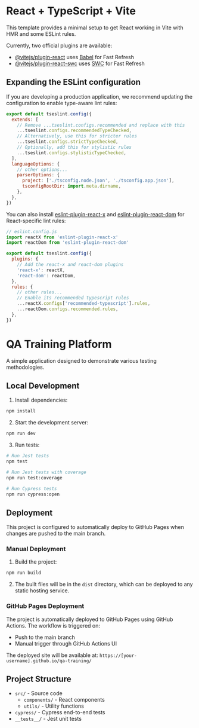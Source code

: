 # React + TypeScript + Vite

This template provides a minimal setup to get React working in Vite with HMR and some ESLint rules.

Currently, two official plugins are available:

- [@vitejs/plugin-react](https://github.com/vitejs/vite-plugin-react/blob/main/packages/plugin-react) uses [Babel](https://babeljs.io/) for Fast Refresh
- [@vitejs/plugin-react-swc](https://github.com/vitejs/vite-plugin-react/blob/main/packages/plugin-react-swc) uses [SWC](https://swc.rs/) for Fast Refresh

## Expanding the ESLint configuration

If you are developing a production application, we recommend updating the configuration to enable type-aware lint rules:

```js
export default tseslint.config({
  extends: [
    // Remove ...tseslint.configs.recommended and replace with this
    ...tseslint.configs.recommendedTypeChecked,
    // Alternatively, use this for stricter rules
    ...tseslint.configs.strictTypeChecked,
    // Optionally, add this for stylistic rules
    ...tseslint.configs.stylisticTypeChecked,
  ],
  languageOptions: {
    // other options...
    parserOptions: {
      project: ['./tsconfig.node.json', './tsconfig.app.json'],
      tsconfigRootDir: import.meta.dirname,
    },
  },
})
```

You can also install [eslint-plugin-react-x](https://github.com/Rel1cx/eslint-react/tree/main/packages/plugins/eslint-plugin-react-x) and [eslint-plugin-react-dom](https://github.com/Rel1cx/eslint-react/tree/main/packages/plugins/eslint-plugin-react-dom) for React-specific lint rules:

```js
// eslint.config.js
import reactX from 'eslint-plugin-react-x'
import reactDom from 'eslint-plugin-react-dom'

export default tseslint.config({
  plugins: {
    // Add the react-x and react-dom plugins
    'react-x': reactX,
    'react-dom': reactDom,
  },
  rules: {
    // other rules...
    // Enable its recommended typescript rules
    ...reactX.configs['recommended-typescript'].rules,
    ...reactDom.configs.recommended.rules,
  },
})
```

# QA Training Platform

A simple application designed to demonstrate various testing methodologies.

## Local Development

1. Install dependencies:
```bash
npm install
```

2. Start the development server:
```bash
npm run dev
```

3. Run tests:
```bash
# Run Jest tests
npm test

# Run Jest tests with coverage
npm run test:coverage

# Run Cypress tests
npm run cypress:open
```

## Deployment

This project is configured to automatically deploy to GitHub Pages when changes are pushed to the main branch.

### Manual Deployment

1. Build the project:
```bash
npm run build
```

2. The built files will be in the `dist` directory, which can be deployed to any static hosting service.

### GitHub Pages Deployment

The project is automatically deployed to GitHub Pages using GitHub Actions. The workflow is triggered on:
- Push to the main branch
- Manual trigger through GitHub Actions UI

The deployed site will be available at: `https://[your-username].github.io/qa-training/`

## Project Structure

- `src/` - Source code
  - `components/` - React components
  - `utils/` - Utility functions
- `cypress/` - Cypress end-to-end tests
- `__tests__/` - Jest unit tests
